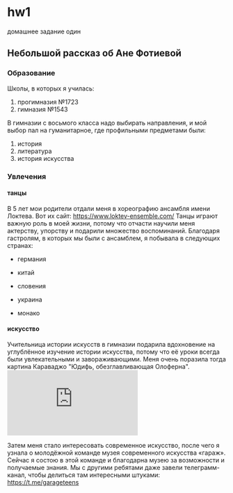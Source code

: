 # hw1
домашнее задание один

## Небольшой рассказ об Ане Фотиевой

### Образование

Школы, в которых я училась:
1. прогимназия №1723
2. гимназия №1543

В гимназии с восьмого класса надо выбирать направления, и  мой выбор пал на гуманитарное, где профильными предметами были:
1. история 
2. литература 
3. история искусства 

### Увлечения

#### танцы 

В 5 лет мои родители отдали меня в хореографию ансамбля имени Локтева. Вот их сайт: 
https://www.loktev-ensemble.com/
Танцы играют важную роль в моей жизни, потому что отчасти научили меня актерству, упорству и подарили множество воспоминаний. Благодаря гастролям, в которых мы были с ансамблем, я побывала в следующих странах: 
+ германия 
- китай
+ словения 
- украина 
+ монако

#### искусство 
Учительница истории искусств в гимназии подарила вдохновение на углублённое изучение истории искусства, потому что её уроки всегда были увлекательными и завораживающими. Меня очень поразила тогда картина Караваджо "Юдифь, обезглавливающая Олоферна".
![](https://www.wga.hu/support/viewer/z.html)

Затем меня стало интересовать современное искусство, после чего я узнала о молодёжной команде музея современного искусства «гараж». Сейчас я состою в этой команде и благодарна музею за возможности и получаемые знания. Мы с другими ребятами даже завели телеграмм-канал, чтобы делиться там интересными штуками: 
https://t.me/garageteens

